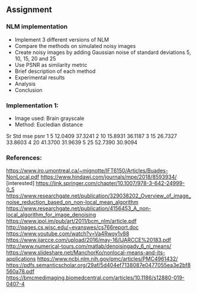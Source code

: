## Assignment

### NLM implementation

* Implement 3 different versions of NLM
* Compare the methods on simulated noisy images
* Create noisy images by adding Gaussian noise of standard deviations 5, 10, 15, 20 and 25
* Use PSNR as similarity metric
* Brief description of each method
* Experimental results
* Analysis
* Conclusion


### Implementation 1:

* Image used: Brain grayscale
* Method: Eucledian distance

Sr      Std          mse         psnr
1       5            12.0409     37.3241
2       10           15.8931     36.1187
3       15           26.7327     33.8603
4       20           41.3700     31.9639
5       25           52.7390     30.9094




### References:

https://www.iro.umontreal.ca/~mignotte/IFT6150/Articles/Buades-NonLocal.pdf
https://www.hindawi.com/journals/mpe/2018/8593934/	[interested]
https://link.springer.com/chapter/10.1007/978-3-642-24999-0_5
https://www.researchgate.net/publication/329038202_Overview_of_image_noise_reduction_based_on_non-local_mean_algorithm
https://www.researchgate.net/publication/4156453_A_non-local_algorithm_for_image_denoising
https://www.ipol.im/pub/art/2011/bcm_nlm/article.pdf
http://pages.cs.wisc.edu/~evanswes/cs766report.doc
https://www.youtube.com/watch?v=Va4Rwoy1v88
https://www.ijarcce.com/upload/2016/may-16/IJARCCE%20183.pdf
http://www.numerical-tours.com/matlab/denoisingadv_6_nl_means/
https://www.slideshare.net/ManchorKo/nonlocal-means-and-its-applications
https://www.ncbi.nlm.nih.gov/pmc/articles/PMC4961432/
https://pdfs.semanticscholar.org/29af/5d404ef7138087e0477055ea3e2bf8560a78.pdf
https://bmcmedimaging.biomedcentral.com/articles/10.1186/s12880-019-0407-4
